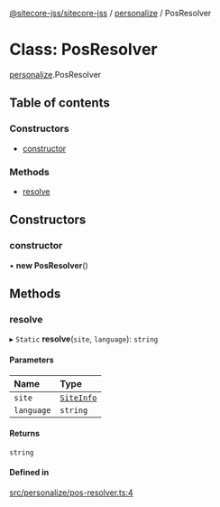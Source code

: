 [@sitecore-jss/sitecore-jss](../README.md) / [personalize](../modules/personalize.md) / PosResolver

# Class: PosResolver

[personalize](../modules/personalize.md).PosResolver

## Table of contents

### Constructors

- [constructor](personalize.PosResolver.md#constructor)

### Methods

- [resolve](personalize.PosResolver.md#resolve)

## Constructors

### constructor

• **new PosResolver**()

## Methods

### resolve

▸ `Static` **resolve**(`site`, `language`): `string`

#### Parameters

| Name | Type |
| :------ | :------ |
| `site` | [`SiteInfo`](../modules/site.md#siteinfo) |
| `language` | `string` |

#### Returns

`string`

#### Defined in

[src/personalize/pos-resolver.ts:4](https://github.com/Sitecore/jss/blob/3cda72051/packages/sitecore-jss/src/personalize/pos-resolver.ts#L4)
